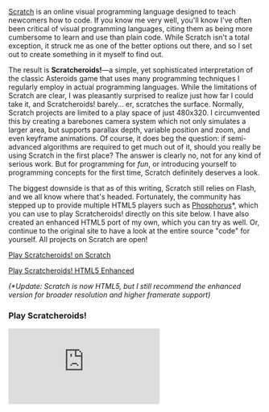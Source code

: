 <!--t Scratcheroids! t-->
<!--tag software tag-->
<!--image /content/images/scratcheroids/scratcheroids-screenshot.png image-->
  
[Scratch](https://scratch.mit.edu/) is an online visual programming language designed to teach newcomers how to code. If you know me very well, you'll know I've often been critical of visual programming languages, citing them as being more cumbersome to learn and use than plain code. While Scratch isn't a total exception, it struck me as one of the better options out there, and so I set out to create something in it myself to find out.  
  
The result is **Scratcheroids!**—a simple, yet sophisticated interpretation of the classic Asteroids game that uses many programming techniques I regularly employ in actual programming languages. While the limitations of Scratch are clear, I was pleasantly surprised to realize just how far I could take it, and Scratcheroids! barely... er, scratches the surface. Normally, Scratch projects are limited to a play space of just 480x320. I circumvented this by creating a barebones camera system which not only simulates a larger area, but supports parallax depth, variable position and zoom, and even keyframe animations. Of course, it does beg the question: if semi-advanced algorithms are required to get much out of it, should you really be using Scratch in the first place? The answer is clearly no, not for any kind of serious work. But for programming for *fun*, or introducing yourself to programming concepts for the first time, Scratch definitely deserves a look.  
  
The biggest downside is that as of this writing, Scratch still relies on Flash, and we all know where that's headed. Fortunately, the community has stepped up to provide multiple HTML5 players such as [Phosphorus](https://phosphorus.github.io/)\*, which you can use to play Scratcheroids! directly on this site below. I have also created an enhanced HTML5 port of my own, which you can try as well. Or, continue to the original site to have a look at the entire source "code" for yourself. All projects on Scratch are open!  
  
[Play Scratcheroids! on Scratch](https://scratch.mit.edu/projects/270707610/ "superclick")  
  
[Play Scratcheroids! HTML5 Enhanced](https://lucasc.me/game/scratcheroids/ "superclick") 
  
*(\*Update: Scratch is now HTML5, but I still recommend the enhanced version for broader resolution and higher framerate support)*

### Play Scratcheroids!
<iframe alt="full" src="https://new.lucasc.me/game/scratcheroids/index.html" style="border:0"></iframe>
